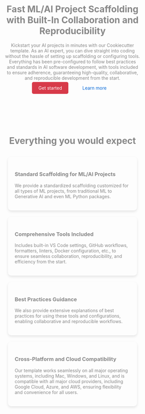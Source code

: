 <div style="text-align: center; padding: 20px; border-radius: 15px;">
  <div style="background-image: url('assets/index_background.svg'); background-size: contain; background-repeat: no-repeat; background-position: center; height: 380px; border-radius: 15px;">
    <!-- The image is here -->
  </div>
  <div style="padding: 20px;">
    <h1 style="font-size: 2em; color: #888888;">Fast ML/AI Project Scaffolding with Built-In Collaboration and Reproducibility</h1>
    <p style="font-size: 1em; color: #888888;">
      Kickstart your AI projects in minutes with our Cookiecutter template. As an AI expert, you can dive straight into coding without the hassle of setting up scaffolding or configuring tools.
      Everything has been pre-configured to follow best practices and standards in AI software development, with tools included to ensure adherence, guaranteeing high-quality, collaborative, and reproducible development from the start.
    </p>
    <div>
      <a href="getting-started/usage/" style="background-color: #d73a49; color: white; padding: 10px 20px; text-decoration: none; border-radius: 5px;">Get started</a>
      <a href="#learn-more-section" style="margin-left: 20px; color: #0366d6; padding: 10px 20px; text-decoration: none;">Learn more</a>
    </div>
  </div>
</div>

<!-- Additional HTML Block -->
<div id="learn-more-section" style="padding: 40px; border-radius: 15px; margin-top: 20px; background-color: transparent; color: #888888;">
  <h2 style="font-size: 2em; text-align: center;">Everything you would expect</h2>
  <div style="display: flex; flex-wrap: wrap; justify-content: space-around;">
    <div style="flex: 1; min-width: 280px; margin: 10px; padding: 20px; background-color: transparent; border: 1px solid rgba(255, 255, 255, 0.3); border-radius: 10px; box-shadow: 0 4px 8px rgba(0,0,0,0.1);">
      <h3 style="color: #888888;">Standard Scaffolding for ML/AI Projects</h3>
      <p style="color: #888888;">We provide a standardized scaffolding customized for all types of ML projects, from traditional ML to Generative AI and even ML Python packages.</p>
    </div>
    <div style="flex: 1; min-width: 280px; margin: 10px; padding: 20px; background-color: transparent; border: 1px solid rgba(255, 255, 255, 0.3); border-radius: 10px; box-shadow: 0 4px 8px rgba(0,0,0,0.1);">
      <h3 style="color: #888888;">Comprehensive Tools Included</h3>
      <p style="color: #888888;">Includes built-in VS Code settings, GitHub workflows, formatters, linters, Docker configuration, etc., to ensure seamless collaboration, reproducibility, and efficiency from the start.</p>
    </div>
    <div style="flex: 1; min-width: 280px; margin: 10px; padding: 20px; background-color: transparent; border: 1px solid rgba(255, 255, 255, 0.3); border-radius: 10px; box-shadow: 0 4px 8px rgba(0,0,0,0.1);">
      <h3 style="color: #888888;">Best Practices Guidance</h3>
      <p style="color: #888888;">We also provide extensive explanations of best practices for using these tools and configurations, enabling collaborative and reproducible workflows.</p>
    </div>
    <div style="flex: 1; min-width: 280px; margin: 10px; padding: 20px; background-color: transparent; border: 1px solid rgba(255, 255, 255, 0.3); border-radius: 10px; box-shadow: 0 4px 8px rgba(0,0,0,0.1);">
      <h3 style="color: #888888;">Cross-Platform and Cloud Compatibility</h3>
      <p style="color: #888888;">Our template works seamlessly on all major operating systems, including Mac, Windows, and Linux, and is compatible with all major cloud providers, including Google Cloud, Azure, and AWS, ensuring flexibility and convenience for all users.</p>
    </div>
    <!--
    <div style="flex: 1; min-width: 280px; margin: 10px; padding: 20px; background-color: transparent; border: 1px solid rgba(255, 255, 255, 0.3); border-radius: 10px; box-shadow: 0 4px 8px rgba(0,0,0,0.1);">
      <h3 style="color: #888888;">Fast and lightweight</h3>
      <p style="color: #888888;">Don't let your users wait – get incredible value with a small footprint by using one of the fastest themes available with excellent performance, yielding optimal search engine rankings and happy users that return.</p>
    </div>
    <div style="flex: 1; min-width: 280px; margin: 10px; padding: 20px; background-color: transparent; border: 1px solid rgba(255, 255, 255, 0.3); border-radius: 10px; box-shadow: 0 4px 8px rgba(0,0,0,0.1);">
      <h3 style="color: #888888;">Open Source</h3>
      <p style="color: #888888;">You're in good company – choose a mature and actively maintained solution built with state-of-the-art Open Source technologies, trusted by more than 20,000 individuals and organizations. Licensed under MIT.</p>
-->
    </div>
  </div>
</div>